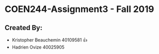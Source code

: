 # COEN244-Assignment3 - Fall 2019

## Created By:
- Kristopher Beauchemin  40109581 :+1:   
- Hadrien Ovize          40025905
